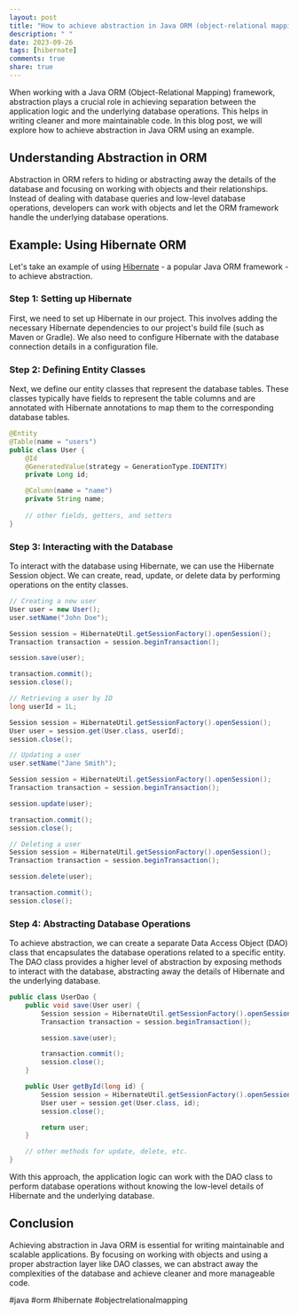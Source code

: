 ```yaml
---
layout: post
title: "How to achieve abstraction in Java ORM (object-relational mapping)"
description: " "
date: 2023-09-26
tags: [hibernate]
comments: true
share: true
---
```


When working with a Java ORM (Object-Relational Mapping) framework, abstraction plays a crucial role in achieving separation between the application logic and the underlying database operations. This helps in writing cleaner and more maintainable code. In this blog post, we will explore how to achieve abstraction in Java ORM using an example.

## Understanding Abstraction in ORM

Abstraction in ORM refers to hiding or abstracting away the details of the database and focusing on working with objects and their relationships. Instead of dealing with database queries and low-level database operations, developers can work with objects and let the ORM framework handle the underlying database operations.

## Example: Using Hibernate ORM

Let's take an example of using [Hibernate](https://hibernate.org/) - a popular Java ORM framework - to achieve abstraction.

### Step 1: Setting up Hibernate

First, we need to set up Hibernate in our project. This involves adding the necessary Hibernate dependencies to our project's build file (such as Maven or Gradle). We also need to configure Hibernate with the database connection details in a configuration file.

### Step 2: Defining Entity Classes

Next, we define our entity classes that represent the database tables. These classes typically have fields to represent the table columns and are annotated with Hibernate annotations to map them to the corresponding database tables.

```java
@Entity
@Table(name = "users")
public class User {
    @Id
    @GeneratedValue(strategy = GenerationType.IDENTITY)
    private Long id;

    @Column(name = "name")
    private String name;
    
    // other fields, getters, and setters
}
```

### Step 3: Interacting with the Database

To interact with the database using Hibernate, we can use the Hibernate Session object. We can create, read, update, or delete data by performing operations on the entity classes.

```java
// Creating a new user
User user = new User();
user.setName("John Doe");

Session session = HibernateUtil.getSessionFactory().openSession();
Transaction transaction = session.beginTransaction();

session.save(user);

transaction.commit();
session.close();

// Retrieving a user by ID
long userId = 1L;

Session session = HibernateUtil.getSessionFactory().openSession();
User user = session.get(User.class, userId);
session.close();

// Updating a user
user.setName("Jane Smith");

Session session = HibernateUtil.getSessionFactory().openSession();
Transaction transaction = session.beginTransaction();

session.update(user);

transaction.commit();
session.close();

// Deleting a user
Session session = HibernateUtil.getSessionFactory().openSession();
Transaction transaction = session.beginTransaction();

session.delete(user);

transaction.commit();
session.close();
```

### Step 4: Abstracting Database Operations

To achieve abstraction, we can create a separate Data Access Object (DAO) class that encapsulates the database operations related to a specific entity. The DAO class provides a higher level of abstraction by exposing methods to interact with the database, abstracting away the details of Hibernate and the underlying database.

```java
public class UserDao {
    public void save(User user) {
        Session session = HibernateUtil.getSessionFactory().openSession();
        Transaction transaction = session.beginTransaction();

        session.save(user);

        transaction.commit();
        session.close();
    }

    public User getById(long id) {
        Session session = HibernateUtil.getSessionFactory().openSession();
        User user = session.get(User.class, id);
        session.close();

        return user;
    }

    // other methods for update, delete, etc.
}
```

With this approach, the application logic can work with the DAO class to perform database operations without knowing the low-level details of Hibernate and the underlying database.

## Conclusion

Achieving abstraction in Java ORM is essential for writing maintainable and scalable applications. By focusing on working with objects and using a proper abstraction layer like DAO classes, we can abstract away the complexities of the database and achieve cleaner and more manageable code.

#java #orm #hibernate #objectrelationalmapping